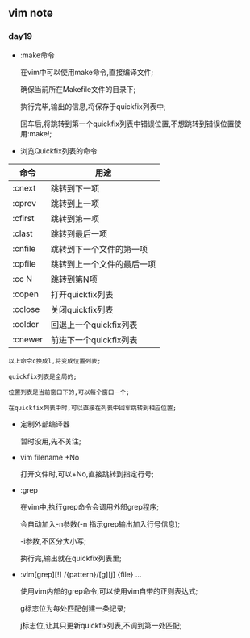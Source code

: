 ## vim note

### day19
* :make命令

	在vim中可以使用make命令,直接编译文件;

	确保当前所在Makefile文件的目录下;

	执行完毕,输出的信息,将保存于quickfix列表中;

	回车后,将跳转到第一个quickfix列表中错误位置,不想跳转到错误位置使用:make!;

* 浏览Quickfix列表的命令

| 命令 | 用途 |
| ---- | ---- |
| :cnext | 跳转到下一项 |
| :cprev | 跳转到上一项 |
| :cfirst | 跳转到第一项 |
| :clast | 跳转到最后一项 |
| :cnfile | 跳转到下一个文件的第一项 |
| :cpfile | 跳转到上一个文件的最后一项 |
| :cc N | 跳转到第N项 |
| :copen | 打开quickfix列表 |
| :cclose | 关闭quickfix列表 |
| :colder | 回退上一个quickfix列表 |
| :cnewer | 前进下一个quickfix列表 |



	以上命令c换成l,将变成位置列表;
	
	quickfix列表是全局的;

	位置列表是当前窗口下的,可以每个窗口一个;

	在quickfix列表中时,可以直接在列表中回车跳转到相应位置;

* 定制外部编译器

	暂时没用,先不关注;

* vim filename +No 

	打开文件时,可以+No,直接跳转到指定行号;

* :grep

	在vim中,执行grep命令会调用外部grep程序;
	
	会自动加入-n参数(-n 指示grep输出加入行号信息);

	-i参数,不区分大小写;

	执行完,输出就在quickfix列表里;
* :vim[grep][!] /{pattern}/[g][j] {file} ...

	使用vim内部的grep命令,可以使用vim自带的正则表达式;

	g标志位为每处匹配创建一条记录;

	j标志位,让其只更新quickfix列表,不调到第一处匹配;
